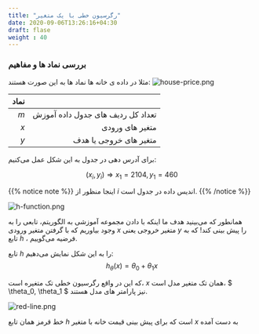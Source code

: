 ```yaml
---
title: "رگرسیون خطی با یک متغیر"
date: 2020-09-06T13:26:16+04:30
draft: flase
weight : 40
---
```


### بررسی نماد ها و مفاهیم
مثلا در 
<span class="top-dict" data-tipso="data">داده</span>
ی خانه ها نماد ها به این صورت هستند:
![house-price.png](../images/house-price.png?width=25pc)


| نماد |  |
| ------:| -----------:|
| $m$   | تعداد کل ردیف های جدول داده آموزش |
| $x$ | متغیر های ورودی|
| $y$    |متغیر های خروجی یا هدف |

برای آدرس دهی در جدول به این شکل عمل می‌کنیم:

$$(x_i, y_i) \Rightarrow x_1= 2104, y_1 = 460$$


{{% notice note %}}
اینجا منظور از $i$  اندیس داده در جدول است.
{{% /notice %}}

![h-function.png](../images/h-function.png?width=17pc)

همانطور که می‌بینید هدف ما اینکه با دادن 
<span class="top-dict" data-tipso="training set">مجموعه آموزشی</span>
به الگوریتم، تابعی را به وجود بیاوریم که با گرفتن
متغیر ورودی $x$ متغیر خروجی یعنی $y$ را پیش بینی کند!
که به تابع $h$ ،  <span class="top-dict" data-tipso="hypothesis">فرضیه</span>
می‌گوییم.

تابع $h$ را به این شکل نمایش می‌‌دهیم:
$$ h_\theta(x) = \theta_0 + \theta_1x $$

که این در واقع 
<span class="top-dict" data-tipso="linear regression">رگرسیون خطی</span>
تک متغیره است،
$x$ همان تک متغیر مدل است،
$ \theta_0, \theta_1 $ نیز <span class="top-dict" data-tipso="parameter">پارامتر</span>
های مدل هستند.

![red-line.png](../images/red-line.png?width=17pc)

خط قرمز همان تابع $h$ است
که برای پیش بینی قیمت 
خانه با متغیر $x$ به دست آمده

